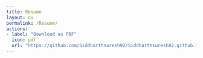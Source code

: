 ```yaml
---
title: Resume
layout: cv
permalink: /Resume/
actions:
- label: "Download as PDF"
  icon: pdf
  url: "https://github.com/Siddharthsuresh92/Siddharthsuresh92.github.io/raw/master/assets/resume.pdf"
---
```


